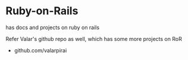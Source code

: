 # Ruby-on-Rails
has docs and projects on ruby on rails

Refer Valar's github repo as well, which has some more projects on RoR
- github.com/valarpirai
